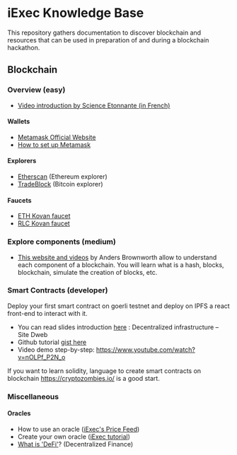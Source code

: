 # iExec Knowledge Base

This repository gathers documentation to discover blockchain and resources that can be used in preparation of and during a blockchain hackathon.

## Blockchain

### Overview (easy)

* [Video introduction by Science Etonnante (in French)](https://www.youtube.com/watch?v=du34gPopY5Y)

#### Wallets

* [Metamask Official Website](https://metamask.io/)
* [How to set up Metamask](https://www.youtube.com/watch?time_continue=14&v=ZIGUC9JAAw8)

#### Explorers

* [Etherscan](https://etherscan.io/) (Ethereum explorer)
* [TradeBlock](https://tradeblock.com/bitcoin/explorer) (Bitcoin explorer)

#### Faucets

* [ETH Kovan faucet](https://gitter.im/kovan-testnet/faucet)
* [RLC Kovan faucet](https://faucet.iex.ec/kovan)

### Explore components (medium)

* [This website and videos](https://anders.com/blockchain/) by Anders Brownworth allow to understand each component of a blockchain. You will learn what is a hash, blocks, blockchain, simulate the creation of blocks, etc.

### Smart Contracts (developer)

Deploy your first smart contract on goerli testnet and deploy on IPFS a react front-end to interact with it.

* You can read slides introduction [here](https://www.crypto-lyon.fr/cryptoschool/cryptoclass/decentralized-infrastructure.html) : Decentralized infrastructure – Site Dweb
* Github tutorial [gist here](https://gist.github.com/branciard/3ccbc62b84d0d07e77326f3f9d4fd640#file-a-smart-contract-on-testnet-as-back-end-with-a-react-front-end-on-ipfs)
* Video demo step-by-step: https://www.youtube.com/watch?v=nOLPf_P2N_o

If you want to learn solidity, language to create smart contracts on blockchain https://cryptozombies.io/ is a good start.

### Miscellaneous

#### Oracles

* How to use an oracle ([iExec's Price Feed](https://price-feed-doracle.iex.ec/))
* Create your own oracle ([iExec tutorial](https://medium.com/iex-ec/how-to-build-a-decentralized-oracle-on-ethereum-a-step-by-step-guide-d8c14719b69f))
* [What is 'DeFi'](https://medium.com/blockchain-manchester/erc-721-metadata-standards-and-ipfs-94b01fea2a89)? (Decentralized Finance)
